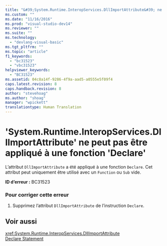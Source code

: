 ```yaml
---
title: "&#39;System.Runtime.InteropServices.DllImportAttribute&#39; ne peut pas &#234;tre appliqu&#233; &#224; une fonction &#39;Declare&#39; | Microsoft Docs"
ms.custom: ""
ms.date: "11/16/2016"
ms.prod: "visual-studio-dev14"
ms.reviewer: ""
ms.suite: ""
ms.technology: 
  - "devlang-visual-basic"
ms.tgt_pltfrm: ""
ms.topic: "article"
f1_keywords: 
  - "bc31523"
  - "vbc31523"
helpviewer_keywords: 
  - "BC31523"
ms.assetid: 04c8a14f-9286-4f9a-aad5-a0555e5f09f4
caps.latest.revision: 8
caps.handback.revision: 8
author: "stevehoag"
ms.author: "shoag"
manager: "wpickett"
translationtype: Human Translation
---
```

# &#39;System.Runtime.InteropServices.DllImportAttribute&#39; ne peut pas &#234;tre appliqu&#233; &#224; une fonction &#39;Declare&#39;
L’attribut `DllImportAttribute` a été appliqué à une fonction `Declare`. Cet attribut peut uniquement être utilisé avec un `Function` ou `Sub` vide.  
  
 **ID d’erreur :** BC31523  
  
### Pour corriger cette erreur  
  
1.  Supprimez l’attribut `DllImportAttribute` de l’instruction `Declare`.  
  
## Voir aussi  
 <xref:System.Runtime.InteropServices.DllImportAttribute>   
 [Declare Statement](../../visual-basic/language-reference/statements/declare-statement.md)
